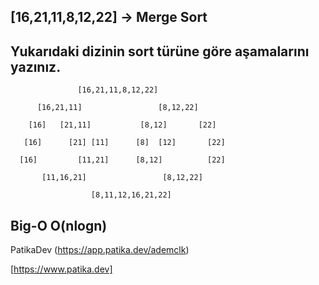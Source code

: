 ## [16,21,11,8,12,22] -> Merge Sort

## Yukarıdaki dizinin sort türüne göre aşamalarını yazınız.

                   [16,21,11,8,12,22]

          [16,21,11]                 [8,12,22]   

        [16]   [21,11]           [8,12]       [22]
  
       [16]      [21] [11]      [8]  [12]       [22]
 
      [16]         [11,21]      [8,12]          [22]
        
           [11,16,21]                 [8,12,22]
             
                      [8,11,12,16,21,22]

## Big-O O(nlogn)

PatikaDev
(https://app.patika.dev/ademclk)

[https://www.patika.dev]
